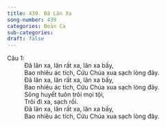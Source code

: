 ```yaml
---
title: 439. Đã Lăn Xa
song-number: 439
categories: Đoản Ca
sub-categories: 
draft: false
---
```

<dl><dt>Câu 1:</dt><dd data-verse="1">Đã lăn xa, lăn rất xa, lăn xa bấy, <br/>Bao nhiêu ác tích, Cứu Chúa xua sạch lòng đây. <br/>Đã lăn xa, lăn rất xa, lăn xa bấy, <br/>Bao nhiêu ác tích, Cứu Chúa xua sạch lòng đây. <br/>Sông huyết tuôn trôi mọi tội, <br/>Trôi đi xa, sạch rồi. <br/>Đã lăn xa, lăn rất xa, lăn xa bấy, <br/>Bao nhiêu ác tích, Cứu Chúa xua sạch lòng đây. </dd></dl>